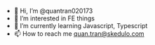 - 👋 Hi, I’m @quantran020173
- 👀 I’m interested in FE things
- 🌱 I’m currently learning Javascript, Typescript
- 📫 How to reach me quan.tran@skedulo.com

<!---
quantran020173/quantran020173 is a ✨ special ✨ repository because its `README.md` (this file) appears on your GitHub profile.
You can click the Preview link to take a look at your changes.
--->
